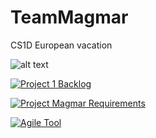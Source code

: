 # TeamMagmar

CS1D European vacation

![alt text](https://i.postimg.cc/vTZDYTky/magmar.png)


[![Project 1 Backlog](https://img.shields.io/badge/Doc-Backlog-blueviolet)](https://docs.google.com/document/d/1vv1M_nVyrmXE4dFy8qvDx3E9EwxmguDaSK_trZyPLvg/edit)


[![Project Magmar Requirements](https://img.shields.io/badge/Doc-Requirements-9cf)](https://docs.google.com/document/d/1qZDJcIs2vRNuiRiVrOTQCtlKkLunnrothJ01GGq9iok/edit?usp=sharing)


[![Agile Tool](https://img.shields.io/badge/Doc-Agile%20Tool-blueviolet)](https://zube.io/cs1c-5/cs1d-european-vacation/w/workspace-1/kanban)
